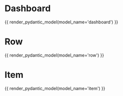 # Dashboard
{{ render_pydantic_model(model_name='dashboard') }}

# Row
{{ render_pydantic_model(model_name='row') }}

# Item
{{ render_pydantic_model(model_name='item') }}